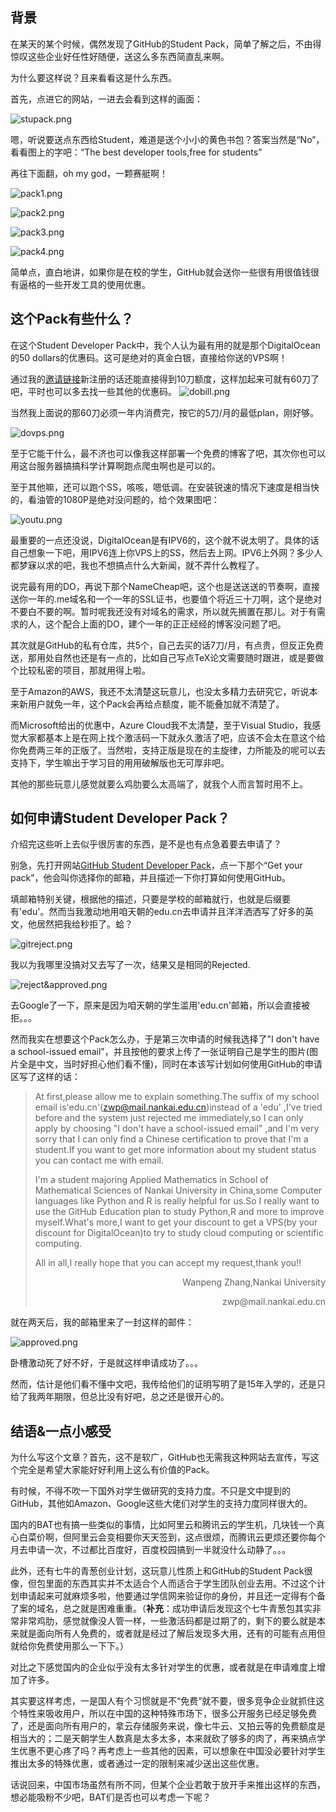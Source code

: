 ## 背景

在某天的某个时候，偶然发现了GitHub的Student Pack，简单了解之后，不由得惊叹这些企业好任性好随便，送这么多东西简直乱来啊。

为什么要这样说？且来看看这是什么东西。

首先，点进它的网站，一进去会看到这样的画面：

![stupack.png](imgs/github-student-pack/stupack.png)

嗯，听说要送点东西给Student，难道是送个小小的黄色书包？答案当然是“No”，看看图上的字吧：“The best developer tools,free for students”

再往下面翻，oh my god，一颗赛艇啊！

![pack1.png](imgs/github-student-pack/pack1.png)

![pack2.png](imgs/github-student-pack/pack2.png)

![pack3.png](imgs/github-student-pack/pack3.png)

![pack4.png](imgs/github-student-pack/pack4.png)

简单点，直白地讲，如果你是在校的学生，GitHub就会送你一些很有用很值钱很有逼格的一些开发工具的使用优惠。

## 这个Pack有些什么？

在这个Student Developer Pack中，我个人认为最有用的就是那个DigitalOcean的50 dollars的优惠码。这可是绝对的真金白银，直接给你送的VPS啊！

通过我的<a href="http://www.digitalocean.com/?refcode=f1a2fc2f316e" target="_blank">邀请链接</a>新注册的话还能直接得到10刀额度，这样加起来可就有60刀了吧，平时也可以多去找一些其他的优惠码。
![dobill.png](imgs/github-student-pack/dobill.png)

当然我上面说的那60刀必须一年内消费完，按它的5刀/月的最低plan，刚好够。

![dovps.png](imgs/github-student-pack/dovps.png)

至于它能干什么，最不济也可以像我这样部署一个免费的博客了吧，其次你也可以用这台服务器搞搞科学计算啊跑点爬虫啊也是可以的。

至于其他嘛，还可以跑个SS，咳咳，嗯低调。在安装锐速的情况下速度是相当快的，看油管的1080P是绝对没问题的，给个效果图吧：

![youtu.png](imgs/github-student-pack/youtu.png)

最重要的一点还没说，DigitalOcean是有IPV6的，这个就不说太明了。具体的话自己想象一下吧，用IPV6连上你VPS上的SS，然后去上网。IPV6上外网？多少人都梦寐以求的吧，我也不想搞点什么大新闻，就不弄什么教程了。

说完最有用的DO，再说下那个NameCheap吧，这个也是送送送的节奏啊，直接送你一年的.me域名和一个一年的SSL证书，也要值个将近三十刀啊，这个是绝对不要白不要的啊。暂时呢我还没有对域名的需求，所以就先搁置在那儿。对于有需求的人，这个配合上面的DO，建个一年的正正经经的博客没问题了吧。

其次就是GitHub的私有仓库，共5个，自己去买的话7刀/月，有点贵，但反正免费送，那用处自然也还是有一点的，比如自己写点TeX论文需要随时跟进，或是要做个比较私密的项目，那就用得上啦。

至于Amazon的AWS，我还不太清楚这玩意儿，也没太多精力去研究它，听说本来新用户就免一年，这个Pack会再给点额度，能不能叠加就不清楚了。

而Microsoft给出的优惠中，Azure Cloud我不太清楚，至于Visual Studio，我感觉大家都基本上是在网上找个激活码一下就永久激活了吧，应该不会太在意这个给你免费两三年的正版了。当然啦，支持正版是现在的主旋律，力所能及的呢可以去支持下，学生嘛出于学习目的用用破解版也无可厚非吧。

其他的那些玩意儿感觉就要么鸡肋要么太高端了，就我个人而言暂时用不上。

## 如何申请Student Developer Pack？

介绍完这些听上去似乎很厉害的东西，是不是也有点急着要去申请了？

别急，先打开网站<a href="https://education.github.com/pack" target="_blank">GitHub Student Developer Pack</a>，点一下那个“Get your pack”，他会叫你选择你的邮箱，并且描述一下你打算如何使用GitHub。

填邮箱特别关键，根据他的描述，只要是学校的邮箱就行，也就是后缀要有'edu'。然而当我激动地用咱天朝的edu.cn去申请并且洋洋洒洒写了好多的英文，他居然把我给秒拒了。蛤？

![gitreject.png](imgs/github-student-pack/gitreject.png)

我以为我哪里没搞对又去写了一次，结果又是相同的Rejected.

![reject&approved.png](imgs/github-student-pack/reject&approved.png)

去Google了一下，原来是因为咱天朝的学生滥用'edu.cn'邮箱，所以会直接被拒。。。

然而我实在想要这个Pack怎么办，于是第三次申请的时候我选择了"I don't have a school-issued email"，并且按他的要求上传了一张证明自己是学生的图片(图片全是中文，当时好担心他们看不懂)，同时在本该写计划如何使用GitHub的申请区写了这样的话：

> At first,please allow me to explain something.The suffix of my school email is'edu.cn'(zwp@mail.nankai.edu.cn)instead of a 'edu' ,I've tried before and the system just rejected me immediately,so I can only apply by choosing "I don't have a school-issued email" ,and I'm very sorry that I can only find a Chinese certification to prove that I'm a student.If you want to get more information about my student status you can contact me with email.
>
> I'm a student majoring Applied Mathematics in School of Mathematical Sciences of Nankai University in China,some Computer languages like Python and R is really helpful for us.So I really want to use the GitHub Education plan to study Python,R and more to improve myself.What's more,I want to get your discount to get a VPS(by your discount for DigitalOcean)to try to study cloud computing or scientific computing.
>
> All in all,I really hope that you can accept my request,thank you!!
>
> <p align="right">Wanpeng Zhang,Nankai University</p>
> <p align="right">zwp@mail.nankai.edu.cn</p>

就在两天后，我的邮箱里来了一封这样的邮件：

![approved.png](imgs/github-student-pack/approved.png)

卧槽激动死了好不好，于是就这样申请成功了。。。

然而，估计是他们看不懂中文吧，我传给他们的证明写明了是15年入学的，还是只给了我两年期限，但总比没有好吧，总之还是很开心的。

## 结语&一点小感受

为什么写这个文章？首先，这不是软广，GitHub也无需我这种网站去宣传，写这个完全是希望大家能好好利用上这么有价值的Pack。

有时候，不得不吹一下国外对学生做研究的支持力度。不只是文中提到的GitHub，其他如Amazon、Google这些大佬们对学生的支持力度同样很大的。

国内的BAT也有搞一些类似的事情，比如阿里云和腾讯云的学生机，几块钱一个真心白菜价啊，但阿里云会变相要你天天签到，这点很烦，而腾讯云更烦还要你每个月去申请一次，不过都比百度好，百度校园搞到一半就没什么动静了。。。

此外，还有七牛的青葱创业计划，这玩意儿性质上和GitHub的Student Pack很像，但包里面的东西其实并不太适合个人而适合于学生团队创业去用。不过这个计划申请起来可就麻烦多啦，他要通过学信网来验证你的身份，并且还一定得有个备了案的域名，总之就是困难重重。（**补充**：成功申请后发现这个七牛青葱包其实非常非常鸡肋，感觉就像没人管一样，一些激活码都是过期了的，剩下的要么就是本来就是面向所有人免费的，或者就是经过了解后发现多大用，还有的可能有点用但就给你免费使用那么一下下。）

对比之下感觉国内的企业似乎没有太多针对学生的优惠，或者就是在申请难度上增加了许多。

其实要这样考虑，一是国人有个习惯就是不“免费”就不要，很多竞争企业就抓住这个特性来吸收用户，所以在中国的这种特殊市场下，很多公开服务已经足够免费了，还是面向所有用户的，拿云存储服务来说，像七牛云、又拍云等的免费额度是相当大的；二是天朝学生人数真是太多太多，本来就砍了够多的肉了，再来搞点学生优惠不更心疼了吗？再考虑上一些其他的因素，可以想象在中国没必要针对学生推出太多的特殊优惠，或者通过一定的限制来减少送出这些优惠。

话说回来，中国市场虽然有所不同，但某个企业若敢于放开手来推出这样的东西，想必能吸粉不少吧，BAT们是否也可以考虑一下呢？
